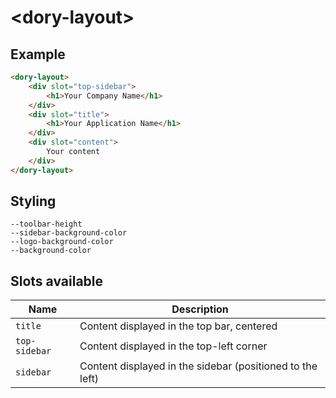 # \<dory-layout\>

## Example
```html
<dory-layout>
    <div slot="top-sidebar">
        <h1>Your Company Name</h1>
    </div>
    <div slot="title">
        <h1>Your Application Name</h1>
    </div>
    <div slot="content">
        Your content
    </div>
</dory-layout>
```

## Styling

```
--toolbar-height
--sidebar-background-color
--logo-background-color
--background-color
```

## Slots available

Name        |   Description
---         |    ---
`title`     |    Content displayed in the top bar, centered
`top-sidebar`   |   Content displayed in the top-left corner
`sidebar`   |   Content displayed in the sidebar (positioned to the left)